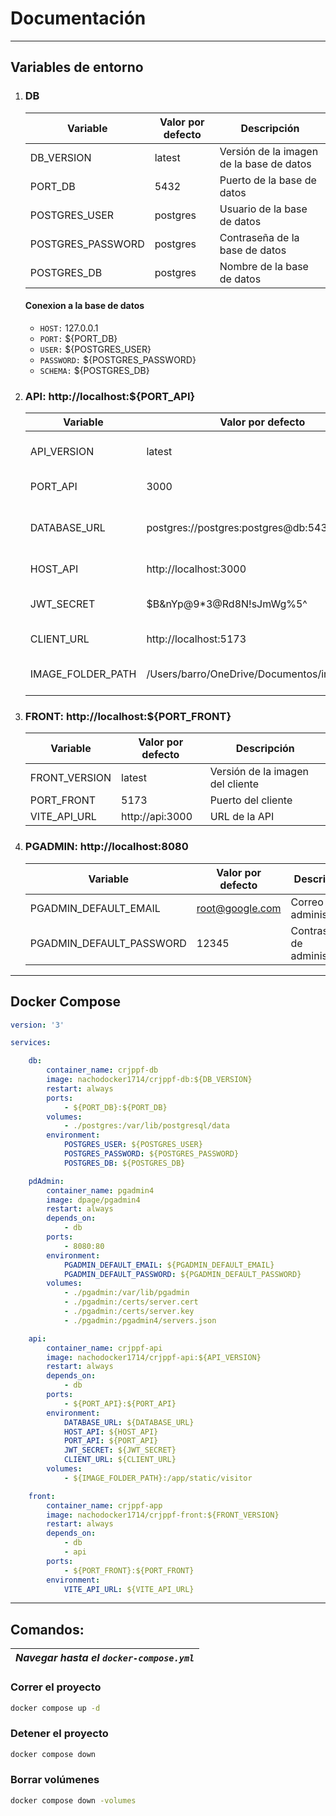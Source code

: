 # Documentación
---
## Variables de entorno

1. ### DB

    | Variable | Valor por defecto | Descripción |
    | --- | --- | --- |
    | DB_VERSION | latest | Versión de la imagen de la base de datos |
    | PORT_DB | 5432 | Puerto de la base de datos |
    | POSTGRES_USER | postgres | Usuario de la base de datos |
    | POSTGRES_PASSWORD | postgres | Contraseña de la base de datos |
    | POSTGRES_DB | postgres | Nombre de la base de datos |

    #### Conexion a la base de datos

    - `HOST:` 127.0.0.1
    - `PORT:` ${PORT_DB}
    - `USER:` ${POSTGRES_USER}
    - `PASSWORD:` ${POSTGRES_PASSWORD}
    - `SCHEMA:` ${POSTGRES_DB}

2. ### API: http://localhost:${PORT_API}

    | Variable | Valor por defecto | Descripción |
    | --- | --- | --- |
    | API_VERSION | latest | Versión de la imagen de la API |
    | PORT_API | 3000 | Puerto de la API |
    | DATABASE_URL | postgres://postgres:postgres@db:5432/postgres | URL de conexión a la base de datos |
    | HOST_API | http://localhost:3000 | Host de la API |
    | JWT_SECRET | $B&nYp@9*3@Rd8N!sJmWg%5^ | Clave secreta para JWT |
    | CLIENT_URL | http://localhost:5173 | URL del cliente |
    | IMAGE_FOLDER_PATH | /Users/barro/OneDrive/Documentos/imagenes/ | Ruta de la carpeta de imágenes |

3. ### FRONT: http://localhost:${PORT_FRONT}

    | Variable | Valor por defecto | Descripción |
    | --- | --- | --- |
    | FRONT_VERSION | latest | Versión de la imagen del cliente |
    | PORT_FRONT | 5173 | Puerto del cliente |
    | VITE_API_URL | http://api:3000 | URL de la API |

4. ### PGADMIN: http://localhost:8080

    | Variable | Valor por defecto | Descripción |
    | --- | --- | --- |
    | PGADMIN_DEFAULT_EMAIL | root@google.com | Correo de administrador |
    | PGADMIN_DEFAULT_PASSWORD | 12345 | Contraseña de administrador |

---
## Docker Compose

```yaml
version: '3'

services:

    db:
        container_name: crjppf-db
        image: nachodocker1714/crjppf-db:${DB_VERSION}
        restart: always
        ports:
            - ${PORT_DB}:${PORT_DB}
        volumes:
            - ./postgres:/var/lib/postgresql/data
        environment:
            POSTGRES_USER: ${POSTGRES_USER}    
            POSTGRES_PASSWORD: ${POSTGRES_PASSWORD}            
            POSTGRES_DB: ${POSTGRES_DB}  

    pdAdmin:
        container_name: pgadmin4
        image: dpage/pgadmin4
        restart: always
        depends_on:
            - db
        ports:
            - 8080:80
        environment:
            PGADMIN_DEFAULT_EMAIL: ${PGADMIN_DEFAULT_EMAIL}
            PGADMIN_DEFAULT_PASSWORD: ${PGADMIN_DEFAULT_PASSWORD}
        volumes:
            - ./pgadmin:/var/lib/pgadmin
            - ./pgadmin:/certs/server.cert
            - ./pgadmin:/certs/server.key
            - ./pgadmin:/pgadmin4/servers.json

    api:
        container_name: crjppf-api
        image: nachodocker1714/crjppf-api:${API_VERSION}
        restart: always
        depends_on:
            - db
        ports:
            - ${PORT_API}:${PORT_API}
        environment:
            DATABASE_URL: ${DATABASE_URL}
            HOST_API: ${HOST_API}
            PORT_API: ${PORT_API}
            JWT_SECRET: ${JWT_SECRET}
            CLIENT_URL: ${CLIENT_URL}
        volumes:
            - ${IMAGE_FOLDER_PATH}:/app/static/visitor

    front:
        container_name: crjppf-app
        image: nachodocker1714/crjppf-front:${FRONT_VERSION}
        restart: always
        depends_on:
            - db
            - api
        ports:
            - ${PORT_FRONT}:${PORT_FRONT}
        environment:
            VITE_API_URL: ${VITE_API_URL}
```
---
## Comandos: 

|***Navegar hasta el `docker-compose.yml`***|
|-------------------------------------------|

### Correr el proyecto

```bash
docker compose up -d
```

### Detener el proyecto

```bash
docker compose down
```

### Borrar volúmenes

```bash
docker compose down -volumes
```

